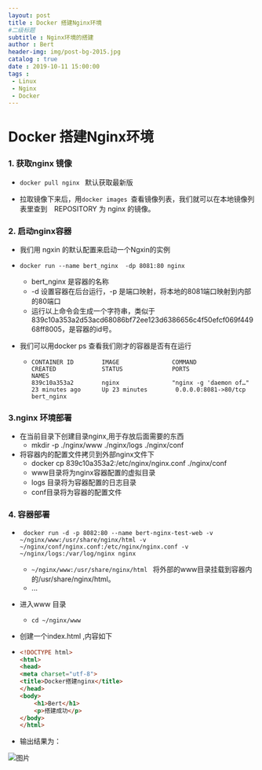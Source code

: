 ```yaml
---
layout: post
title : Docker 搭建Nginx环境
#二级标题
subtitle : Nginx环境的搭建
author : Bert
header-img: img/post-bg-2015.jpg
catalog : true
date : 2019-10-11 15:00:00
tags :
 - Linux
 - Nginx
 - Docker
---
```




# Docker 搭建Nginx环境

### 1. 获取nginx 镜像

- `docker pull nginx ` 默认获取最新版

- 拉取镜像下来后，用`docker images `查看镜像列表，我们就可以在本地镜像列表里查到　REPOSITORY 为 nginx 的镜像。

### 2. 启动nginx容器

- 我们用 ngxin 的默认配置来启动一个Ngxin的实例

- `docker run --name bert_nginx  -dp 8081:80 nginx` 

  - bert_nginx 是容器的名称
  - -d 设置容器在后台运行，-p 是端口映射，将本地的8081端口映射到内部的80端口
  - 运行以上命令会生成一个字符串，类似于839c10a353a2d53acd68086bf72ee123d6386656c4f50efcf069f44968ff8005，是容器的id号。

- 我们可以用docker ps 查看我们刚才的容器是否有在运行

  - ```shell
    CONTAINER ID        IMAGE               COMMAND                  CREATED             STATUS              PORTS                   NAMES
    839c10a353a2        nginx               "nginx -g 'daemon of…"   23 minutes ago      Up 23 minutes        0.0.0.0:8081->80/tcp   bert_nginx
    
    ```

### 3.nginx 环境部署

- 在当前目录下创建目录nginx,用于存放后面需要的东西
  - mkdir	-p	./nginx/www	./nginx/logs	./nginx/conf
- 将容器内的配置文件拷贝到外部nginx文件下
  - docker cp 839c10a353a2:/etc/nginx/nginx.conf ./nginx/conf
  - www目录将为nginx容器配置的虚拟目录
  - logs 目录将为容器配置的日志目录
  - conf目录将为容器的配置文件

### 4. 容器部署

- ` docker run -d -p 8082:80 --name bert-nginx-test-web -v ~/nginx/www:/usr/share/nginx/html -v ~/nginx/conf/nginx.conf:/etc/nginx/nginx.conf -v ~/nginx/logs:/var/log/nginx nginx`	

  - `~/nginx/www:/usr/share/nginx/html ` 将外部的www目录挂载到容器内的/usr/share/nginx/html。
  - ...

- 进入www 目录

  - `cd ~/nginx/www`

- 创建一个index.html ,内容如下

- ```html
  <!DOCTYPE html>
  <html>
  <head>
  <meta charset="utf-8">
  <title>Docker搭建nginx</title>
  </head>
  <body>
      <h1>Bert</h1>
      <p>搭建成功</p>
  </body>
  </html>
  ```

- 输出结果为：



<!-- ![图片]{img/nginx.png} -->
![图片](/img/nginx.png)


